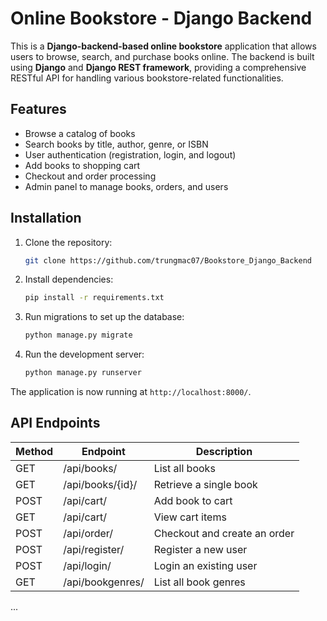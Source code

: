 # Online Bookstore - Django Backend

This is a **Django-backend-based online bookstore** application that allows users to browse, search, and purchase books online. The backend is built using **Django** and **Django REST framework**, providing a comprehensive RESTful API for handling various bookstore-related functionalities.

## Features

- Browse a catalog of books
- Search books by title, author, genre, or ISBN
- User authentication (registration, login, and logout)
- Add books to shopping cart
- Checkout and order processing
- Admin panel to manage books, orders, and users

## Installation

1. Clone the repository:

    ```bash
    git clone https://github.com/trungmac07/Bookstore_Django_Backend
    ```

2. Install dependencies:

    ```bash
    pip install -r requirements.txt
    ```

3. Run migrations to set up the database:

    ```bash
    python manage.py migrate
    ```

4. Run the development server:

    ```bash
    python manage.py runserver
    ```

The application is now running at `http://localhost:8000/`.

## API Endpoints

| Method | Endpoint                 | Description                   |
|--------|--------------------------|-------------------------------|
| GET    | /api/books/               | List all books                |
| GET    | /api/books/{id}/          | Retrieve a single book        |
| POST   | /api/cart/                | Add book to cart              |
| GET    | /api/cart/                | View cart items               |
| POST   | /api/order/               | Checkout and create an order  |
| POST   | /api/register/            | Register a new user           |
| POST   | /api/login/               | Login an existing user        |
| GET    | /api/bookgenres/          | List all book genres          |
...    
